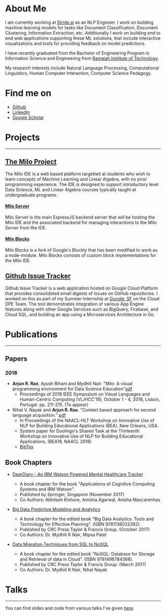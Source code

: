 # About Me

I am currently working at [Stride.ai](https://stride.ai) as an NLP Engineer. I work on building machine learning models for tasks like Document Classification, Document Clustering, Information Extraction, etc. Additionally I work on building end to end web applications supporting these ML solutions, that include interactive visualizations and tools for providing feedback on model predictions. 

I have recently graduated from the Bachelor of Engineering Program in Information Science and Engineering from [Ramaiah Institute of Technology](http://msrit.edu/).

My research interests include Natural Language Processing, Computational Linguistics, Human Computer Interaction, Computer Science Pedagogy.

# Find me on
* [Github](https://github.com/arjun-rao)
* [LinkedIn](https://www.linkedin.com/in/arjunra0/)
* [Google Scholar](https://scholar.google.co.in/citations?user=pm-WRX0AAAAJ&hl=en)

# Projects
---
## [The Milo Project](https://miloide.github.io/)

The Milo IDE is a web based platform targetted at students who wish to learn concepts of Machine Learning and Linear Algebra, with no prior programming experience. The IDE is designed to support introductory level Data Science, ML and Linear Algebra courses typically taught at undergraduate programs.

#### [Milo Server](https://github.com/miloide/MiloServer)

Milo Server is the main ExpressJS backend server that will be hosting the Milo IDE and the associated backend for managing interactions to the Milo Server from the IDE.

#### [Milo Blocks](https://github.com/miloide/milo-blocks)

Milo Blocks is a fork of Google's Blockly that has been modified to work as a node-module. Milo Blocks consists of custom block implementations for the Milo IDE.


## [Github Issue Tracker](https://github.com/googlecloudplatform/issuetracker)

Github Issue Tracker is a web application hosted on Google Cloud Platform that provides consolidated email digests of issues on GitHub repositories. I worked on this as part of my Summer Internship at [Google, SF](https://cloud.google.com/) on the Cloud DPE Team. The tool demonstrates integration of various App Engine features along with other Google Services such as BigQuery, Firebase, and Cloud SQL, and building an app using a Microservices Architecture in Go.


# Publications
---

## Papers

### 2018
* **Arjun R. Rao**, Ayush Bihani and Mydhili Nair. "Milo: A visual programming environment for Data Science Education"[pdf](https://arjun.fyi/files/milo_vlhcc18_paper.pdf)
	* Proceedings of 2018 IEEE Symposium on Visual Languages and Human-Centric Computing (VL/HCC'18), October 1 - 4, 2018, Lisbon, Portugal. pp. 211-215. (To appear)
* Nihal V. Nayak and **Arjun R. Rao**. "Context based approach for second language acquisition." [pdf](http://www.aclweb.org/anthology/W18-0524)
	* In Proceedings of the NAACL-HLT Workshop on Innovative Use of NLP for Building Educational Applications (BEA), New Orleans, USA.
	* System paper for Duolingo's Shared Task at the Thirteenth Workshop on Innovative Use of NLP for Building Educational Applications, (BEA18, NAACL 2018)
	* [BibTex](http://www.aclweb.org/anthology/W18-0524.bib)


## Book Chapters

* [DearDiary - An IBM Watson Powered Mental Healthcare Tracker](https://link.springer.com/chapter/10.1007%2F978-981-10-6418-0_8)

	* A book chapter for the book  "Applications of Cognitive Computing Systems and IBM Watson".
	* Published by Springer, Singapore (November 2017)
	* Co Authors: Abhilash Kishore, Amisha Agarwal, Anisha Mascarenhas

* [Big Data Predictive Modeling and Analytics](https://www.taylorfrancis.com/books/e/9781351180320/chapters/10.1201%2Fb21822-6)

	* A book chapter for the edited book "Big Data Analytics: Tools and Technology for Effective Planning". (ISBN 9781138032392).
	* Published by CRC Press Taylor & Francis Group. (October 2017)
	* Co Authors: Dr. Mydhili K Nair, Mipsa Patel

* [Data Migration Techniques from SQL to NoSQL](https://www.taylorfrancis.com/books/e/9781498784375/chapters/10.1201%2F9781315155579-10)

	* A book chapter for the edited book "NoSQL: Database for Storage and Retrieval of data in Cloud". (ISBN
	9781498784368).
	* Published by CRC Press Taylor & Francis Group.  (March 2017)
	* Co Authors: Dr. Mydhili K Nair, Nihal Nayak



# Talks
---

You can find slides and code from various talks I've given [here](https://github.com/arjun-rao/talks).

